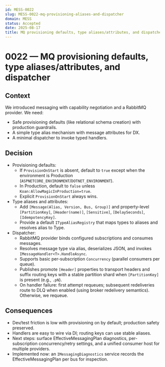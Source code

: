 ```yaml
---
id: MESS-0022
slug: MESS-0022-mq-provisioning-aliases-and-dispatcher
domain: MESS
status: Accepted
date: 2025-08-17
title: MQ provisioning defaults, type aliases/attributes, and dispatcher
---
```

 
# 0022 — MQ provisioning defaults, type aliases/attributes, and dispatcher

## Context
We introduced messaging with capability negotiation and a RabbitMQ provider. We need:
- Safe provisioning defaults (like relational schema creation) with production guardrails.
- A simple type alias mechanism with message attributes for DX.
- A minimal dispatcher to invoke typed handlers.

## Decision
- Provisioning defaults:
  - If `ProvisionOnStart` is absent, default to `true` except when the environment is Production (`ASPNETCORE_ENVIRONMENT`/`DOTNET_ENVIRONMENT`).
  - In Production, default to `false` unless `Koan:AllowMagicInProduction=true`.
  - Explicit `ProvisionOnStart` always wins.
- Type aliases and attributes:
  - Add `[Message(Alias, Version, Bus, Group)]` and property-level `[PartitionKey]`, `[Header(name)]`, `[Sensitive]`, `[DelaySeconds]`, `[IdempotencyKey]`.
  - Provide a default `ITypeAliasRegistry` that maps types to aliases and resolves alias to Type.
- Dispatcher:
  - RabbitMQ provider binds configured subscriptions and consumes messages.
  - Resolves message type via alias, deserializes JSON, and invokes `IMessageHandler<T>.HandleAsync`.
  - Supports basic per-subscription `Concurrency` (parallel consumers per queue).
  - Publishes promote `[Header]` properties to transport headers and suffix routing keys with a stable partition shard when `[PartitionKey]` is present (e.g., `.pN`).
  - On handler failure: first attempt requeues; subsequent redeliveries route to DLQ when enabled (using broker redelivery semantics). Otherwise, we requeue.

## Consequences
- Dev/test friction is low with provisioning on by default; production safety preserved.
- Handlers are easy to wire via DI; routing keys can use stable aliases.
- Next steps: surface EffectiveMessagingPlan diagnostics, per-subscription concurrency/retry settings, and a unified consumer host for multiple providers.
 - Implemented now: an `IMessagingDiagnostics` service records the EffectiveMessagingPlan per bus for inspection.
